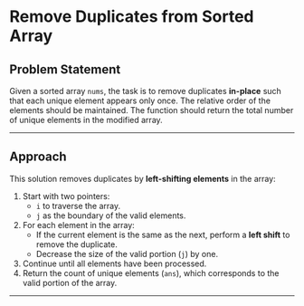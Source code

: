 # Remove Duplicates from Sorted Array

## Problem Statement

Given a sorted array `nums`, the task is to remove duplicates **in-place** such that each unique element appears only once. The relative order of the elements should be maintained. The function should return the total number of unique elements in the modified array.

---

## Approach

This solution removes duplicates by **left-shifting elements** in the array:

1. Start with two pointers:
   - `i` to traverse the array.
   - `j` as the boundary of the valid elements.
2. For each element in the array:
   - If the current element is the same as the next, perform a **left shift** to remove the duplicate.
   - Decrease the size of the valid portion (`j`) by one.
3. Continue until all elements have been processed.
4. Return the count of unique elements (`ans`), which corresponds to the valid portion of the array.

---

